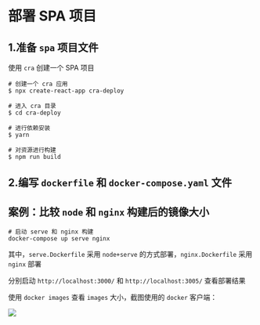 # 部署 SPA 项目

## 1.准备 `spa` 项目文件

使用 `cra` 创建一个 SPA 项目

```shell
# 创建一个 cra 应用
$ npx create-react-app cra-deploy

# 进入 cra 目录
$ cd cra-deploy

# 进行依赖安装
$ yarn

# 对资源进行构建
$ npm run build
```

## 2.编写 `dockerfile` 和 `docker-compose.yaml` 文件

## 案例：比较 `node` 和 `nginx` 构建后的镜像大小

```shell
# 启动 serve 和 nginx 构建
docker-compose up serve nginx
```

其中，`serve.Dockerfile` 采用 `node+serve` 的方式部署，`nginx.Dockerfile` 采用 `nginx` 部署

分别启动 `http://localhost:3000/` 和 `http://localhost:3005/` 查看部署结果

使用 `docker images` 查看 `images` 大小，截图使用的 `docker` 客户端：

![](https://wjs-tik.oss-cn-shanghai.aliyuncs.com/image-20221122094834164.png)
